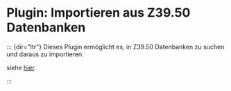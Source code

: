 Plugin: Importieren aus Z39.50 Datenbanken
==========================================
::: {dir="ltr"}
Dieses Plugin ermöglicht es, in Z39.50 Datenbanken zu suchen und daraus zu importieren. 

siehe [hier](z3950/search.html).

:::
